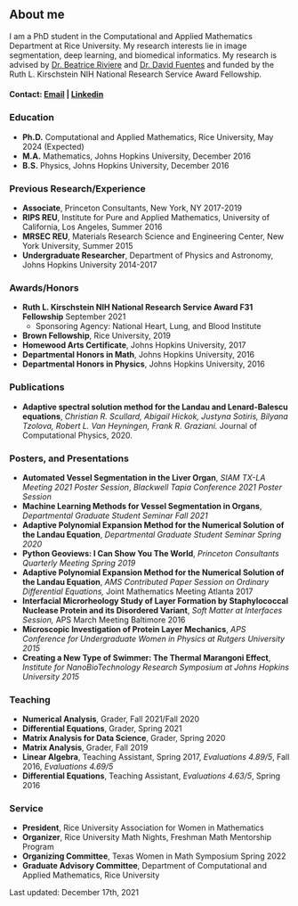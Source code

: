 ## About me

I am a PhD student in the Computational and Applied Mathematics Department at Rice University. My research interests lie in image segmentation, deep learning, and biomedical informatics. My research is advised by [Dr. Beatrice Riviere](http://compm.rice.edu/people-2/beatrice-riviere/) and [Dr. David Fuentes](https://faculty.mdanderson.org/profiles/david_fuentes.html) and funded by the Ruth L. Kirschstein NIH National Research Service Award Fellowship.

#### Contact: [Email](mailto:bilyana@rice.edu) | [Linkedin](https://www.linkedin.com/in/bilyanatzolova/)

### Education 

- **Ph.D.** Computational and Applied Mathematics, Rice University, May 2024 (Expected)
- **M.A.** Mathematics, Johns Hopkins University, December 2016
- **B.S.** Physics, Johns Hopkins University, December 2016

### Previous Research/Experience
- **Associate**, Princeton Consultants, New York, NY 2017-2019
- **RIPS REU**, Institute for Pure and Applied Mathematics, University of California, Los Angeles, Summer 2016
- **MRSEC REU**, Materials Research Science and Engineering Center, New York University, Summer 2015 
- **Undergraduate Researcher**, Department of Physics and Astronomy, Johns Hopkins University 2014-2017 

### Awards/Honors 
- **Ruth L. Kirschstein NIH National Research Service Award F31 Fellowship** September 2021
  - Sponsoring Agency: National Heart, Lung, and Blood Institute
- **Brown Fellowship**, Rice University, 2019
- **Homewood Arts Certificate**, Johns Hopkins University, 2017
- **Departmental Honors in Math**, Johns Hopkins University, 2016
- **Departmental Honors in Physics**, Johns Hopkins University, 2016

### Publications
- **Adaptive spectral solution method for the Landau and Lenard-Balescu equations**, _Christian R. Scullard, Abigail Hickok, Justyna Sotiris, Bilyana Tzolova, Robert L. Van Heyningen, Frank R. Graziani._ Journal of Computational Physics, 2020. 

### Posters, and Presentations 
- **Automated Vessel Segmentation in the Liver Organ**, _SIAM TX-LA Meeting 2021 Poster Session_, _Blackwell Tapia Conference 2021 Poster Session_ 
- **Machine Learning Methods for Vessel Segmentation in Organs**, _Departmental Graduate Student Seminar Fall 2021_
- **Adaptive Polynomial Expansion Method for the Numerical Solution of the Landau Equation**, _Departmental Graduate Student Seminar Spring 2020_
- **Python Geoviews: I Can Show You The World**, _Princeton Consultants Quarterly Meeting Spring 2019_
- **Adaptive Polynomial Expansion Method for the Numerical Solution of the Landau Equation**, _AMS Contributed Paper Session on Ordinary Differential Equations,_ Joint Mathematics Meeting Atlanta 2017
- **Interfacial Microrheology Study of Layer Formation by Staphylococcal Nuclease Protein and its Disordered Variant**, _Soft Matter at Interfaces Session,_ APS March Meeting Baltimore 2016
- **Microscopic Investigation of Protein Layer Mechanics**, _APS Conference for Undergraduate Women in Physics at Rutgers University 2015_
- **Creating a New Type of Swimmer: The Thermal Marangoni Effect**, _Institute for NanoBioTechnology Research Symposium at Johns Hopkins University 2015_ 

### Teaching 
- **Numerical Analysis**, Grader, Fall 2021/Fall 2020  
- **Differential Equations**, Grader, Spring 2021 
- **Matrix Analysis for Data Science**, Grader, Spring 2020 
- **Matrix Analysis**, Grader, Fall 2019 
- **Linear Algebra**, Teaching Assistant, Spring 2017, _Evaluations 4.89/5_, Fall 2016, _Evaluations 4.69/5_
- **Differential Equations**, Teaching Assistant, _Evaluations 4.63/5_, Spring 2016

### Service
- **President**, Rice University Association for Women in Mathematics
- **Organizer**, Rice University Math Nights, Freshman Math Mentorship Program  
- **Organizing Committee**, Texas Women in Math Symposium Spring 2022
- **Graduate Advisory Committee**, Department of Computational and Applied Mathematics, Rice University




Last updated: December 17th, 2021




